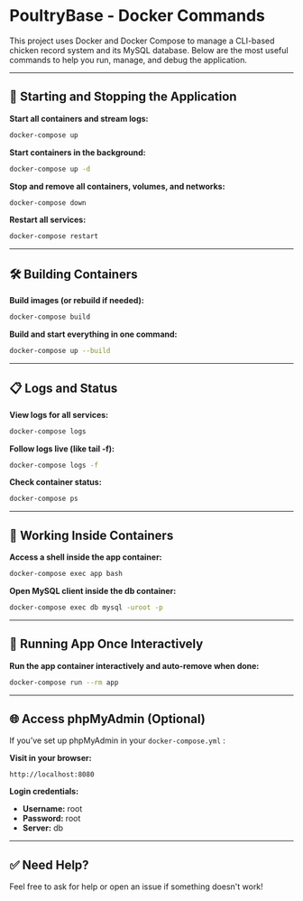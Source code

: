 # PoultryBase - Docker Commands

This project uses Docker and Docker Compose to manage a CLI-based chicken record system and its MySQL database. Below are the most useful commands to help you run, manage, and debug the application.

---

## 🚀 Starting and Stopping the Application

 **Start all containers and stream logs:** 

```bash
docker-compose up
```

 **Start containers in the background:** 

```bash
docker-compose up -d
```

 **Stop and remove all containers, volumes, and networks:** 

```bash
docker-compose down
```

 **Restart all services:** 

```bash
docker-compose restart
```

---

## 🛠️ Building Containers

 **Build images (or rebuild if needed):** 

```bash
docker-compose build
```

 **Build and start everything in one command:** 

```bash
docker-compose up --build
```

---

## 📋 Logs and Status

 **View logs for all services:** 

```bash
docker-compose logs
```

 **Follow logs live (like tail -f):** 

```bash
docker-compose logs -f
```

 **Check container status:** 

```bash
docker-compose ps
```

---

## 🐚 Working Inside Containers

 **Access a shell inside the app container:** 

```bash
docker-compose exec app bash
```

 **Open MySQL client inside the db container:** 

```bash
docker-compose exec db mysql -uroot -p
```

---

## 🧪 Running App Once Interactively

 **Run the app container interactively and auto-remove when done:** 

```bash
docker-compose run --rm app
```

---

## 🌐 Access phpMyAdmin (Optional)

If you’ve set up phpMyAdmin in your `docker-compose.yml` :

 **Visit in your browser:** 

```
http://localhost:8080
```

 **Login credentials:** 
* **Username:** root
* **Password:** root
* **Server:** db

---

## ✅ Need Help?

Feel free to ask for help or open an issue if something doesn't work!
